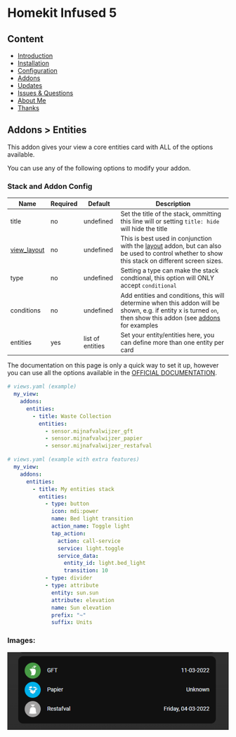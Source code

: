 # Homekit Infused 5

## Content
- [Introduction](../index.md)
- [Installation](../installation.md)
- [Configuration](../configuration.md)
- [Addons](../addons.md)
- [Updates](../updates.md)
- [Issues & Questions](../issues.md)
- [About Me](../about.md)
- [Thanks](../thanks.md)

## Addons > Entities

This addon gives your view a core entities card with ALL of the options available.

You can use any of the following options to modify your addon.

### Stack and Addon Config

| Name | Required | Default | Description |
|----------------------------------|-------------|----------------------|-----------------------------------------------------------------------------------------------------------------------------------------------------------------------------------|
| title | no | undefined | Set the title of the stack, ommitting this line will or setting `title: hide` will hide the title |
| [view_layout](layout.md#view-layout) | no | undefined | This is best used in conjunction with the [layout](layout.md#view-layout) addon, but can also be used to control whether to show this stack on different screen sizes. |
| type | no | undefined | Setting a type can make the stack condtional, this option will ONLY accept `conditional` |
| conditions | no | undefined | Add entities and conditions, this will determine when this addon will be shown, e.g. if entity x is turned `on`, then show this addon (see [addons](../addons.md) for examples |
| entities | yes | list of entities | Set your entity/entities here, you can define more than one entity per card |

The documentation on this page is only a quick way to set it up, however you can use all the options available in the [OFFICIAL DOCUMENTATION](https://www.home-assistant.io/lovelace/entities/#options-for-entities).

```yaml
# views.yaml (example)
  my_view:
    addons:
      entities:
        - title: Waste Collection
          entities:
            - sensor.mijnafvalwijzer_gft
            - sensor.mijnafvalwijzer_papier
            - sensor.mijnafvalwijzer_restafval
``` 
```yaml
# views.yaml (example with extra features)
  my_view:
    addons:
      entities:
        - title: My entities stack
          entities:
            - type: button
              icon: mdi:power
              name: Bed light transition
              action_name: Toggle light
              tap_action:
                action: call-service
                service: light.toggle
                service_data:
                  entity_id: light.bed_light
                  transition: 10
            - type: divider
            - type: attribute
              entity: sun.sun
              attribute: elevation
              name: Sun elevation
              prefix: "~"
              suffix: Units
``` 

### Images:

![Homekit Infused](../images/hki-entities.png)
